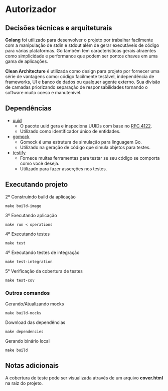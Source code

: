 # Autorizador

## Decisões técnicas e arquiteturais

**Golang** foi utilizado para desenvolver o projeto por trabalhar facilmente com a manipulação de stdin e stdout além de gerar executáveis de código para várias plataformas. Go também tem características gerais atraentes como simplicidade e performance que podem ser pontos chaves em uma gama de aplicações.

**Clean Architecture**  é utilizada como design para projeto por fornecer uma série de vantagens como: código facilmente testável, independência de frameworks, UI e banco de dados ou  qualquer agente externo. Sua divisão de camadas priorizando separação de responsabilidades tornando o software muito coeso e manutenível. 

## Dependências
- [uuid](https://github.com/google/uuid)
    - O pacote uuid gera e inspeciona UUIDs com base no [RFC 4122](https://datatracker.ietf.org/doc/html/rfc4122).
    - Utilizado como identificador único de entidades.
- [gomock](https://github.com/golang/mock)
    - Gomock é uma estrutura de simulação para linguagem Go. 
    - Utilizado na geração de código que simula objetos para testes.
- [testify](https://github.com/stretchr/testify)
    -  Fornece muitas ferramentas para testar se seu código se comporta como você deseja.
    - Utilizado para fazer asserções nos testes.

## Executando projeto

2º Construíndo build da aplicação

	make build-image

3º Executando aplicação 

	make run < operations

4º Executando testes

	make test

4º Executando testes de integração

	make test-integration

5° Verificação da cobertura de testes

	make test-cov

### Outros comandos

Gerando/Atualizando mocks
    
    make build-mocks

Download das dependências

    make dependencies

Gerando binário local

    make build

## Notas adicionais 
A cobertura de teste pode ser visualizada através de um arquivo **cover.html** na raiz do projeto.